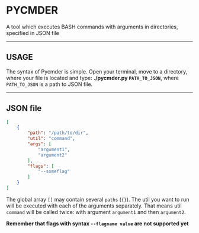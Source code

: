 # PYCMDER
A tool which executes BASH commands with arguments in directories, specified in JSON file
***
## USAGE
The syntax of Pycmder is simple. Open your terminal, move to a directory, where your file is located and type: **./pycmder.py `PATH_TO_JSON`**, where `PATH_TO_JSON` is a path to JSON file.
***
## JSON file
```JSON
[
	{
		"path": "/path/to/dir",
		"util": "command",
		"args": [
			"argument1",
			"argument2"
		],
		"flags": [
			"--someflag"
		]
	}
]
```
The global array `[]` may contain several `paths` (`{}`). The util you want to run will be executed with each of the arguments separately. That means util `command` will be called twice: with argument `argument1` and then `argument2`. 

**Remember that flags with syntax `--flagname value` are not supported yet** 